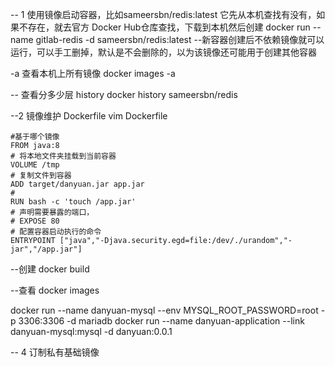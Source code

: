 -- 1 使用镜像启动容器，比如sameersbn/redis:latest 它先从本机查找有没有，如果不存在，就去官方 Docker Hub仓库查找，下载到本机然后创建
docker run --name gitlab-redis -d sameersbn/redis:latest
--新容器创建后不依赖镜像就可以运行，可以手工删掉，默认是不会删除的，以为该镜像还可能用于创建其他容器


-a 查看本机上所有镜像
docker images -a

--  查看分多少层 history
docker  history sameersbn/redis


--2 镜像维护 Dockerfile
vim Dockerfile
```
#基于哪个镜像
FROM java:8
# 将本地文件夹挂载到当前容器
VOLUME /tmp
# 复制文件到容器
ADD target/danyuan.jar app.jar
# 
RUN bash -c 'touch /app.jar'
# 声明需要暴露的端口，
# EXPOSE 80
# 配置容器启动执行的命令
ENTRYPOINT ["java","-Djava.security.egd=file:/dev/./urandom","-jar","/app.jar"]
```
--创建
docker build 




--查看 
docker images

docker run --name danyuan-mysql --env MYSQL_ROOT_PASSWORD=root -p 3306:3306 -d mariadb 
docker run --name danyuan-application --link danyuan-mysql:mysql -d danyuan:0.0.1




-- 4 订制私有基础镜像
